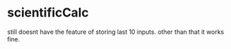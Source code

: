 # scientificCalc

still doesnt have the feature of storing last 10 inputs.
other than that it works fine.
